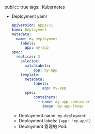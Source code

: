 public:: true
tags:: Kubernetes

- Deployment yaml
  
  ```yaml
  apiVersion: apps/v1
  kind: Deployment
  metadata:
  	name: my-deployment
      labels:
      	app: my-app
  spec:
  	replicas: 3
      selector:
      	matchLabels:
          	app: my-app
      template:
      	metadata:
          	labels:
              	app: my-app
  		spec:
          	containers:
              - name: my-app-container
                image: my-app-image
  ```
	- Deployment name: `my-deployment`
	- Deployment labels: `{app: "my-app"}`
	- Deployment 管理的 Pod:
